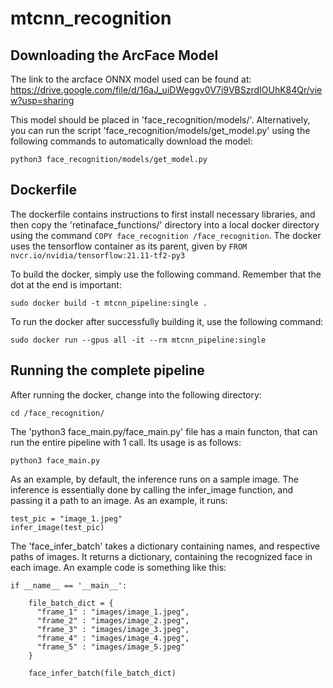 # mtcnn_recognition

## Downloading the ArcFace Model
The link to the arcface ONNX model used can be found at: https://drive.google.com/file/d/16aJ_uiDWeggv0V7i9VBSzrdIOUhK84Qr/view?usp=sharing

This model should be placed in 'face_recognition/models/'. Alternatively, you can run the script 'face_recognition/models/get_model.py' using the following commands to automatically download the model:
```
python3 face_recognition/models/get_model.py
```

## Dockerfile
The dockerfile contains instructions to first install necessary libraries, and then copy the 'retinaface_functions/' directory into a local docker directory using the command `COPY face_recognition /face_recognition`. The docker uses the tensorflow container as its parent, given by `FROM nvcr.io/nvidia/tensorflow:21.11-tf2-py3`

To build the docker, simply use the following command. Remember that the dot at the end is important:
```
sudo docker build -t mtcnn_pipeline:single .
```
To run the docker after successfully building it, use the following command:
```
sudo docker run --gpus all -it --rm mtcnn_pipeline:single
```

## Running the complete pipeline
After running the docker, change into the following directory:
```
cd /face_recognition/
````

The 'python3 face_main.py/face_main.py' file has a main functon, that can run the entire pipeline with 1 call. Its usage is as follows:
```
python3 face_main.py
```

As an example, by default, the inference runs on a sample image. The inference is essentially done by calling the infer_image function, and passing it a path to an image. As an example, it runs:
```
test_pic = "image_1.jpeg"
infer_image(test_pic)
```
The 'face_infer_batch' takes a dictionary containing names, and respective paths of images. It returns a dictionary, containing the recognized face in each image. An example code is something like this:
```
if __name__ == '__main__':
    
    file_batch_dict = {
      "frame_1" : "images/image_1.jpeg",
      "frame_2" : "images/image_2.jpeg",
      "frame_3" : "images/image_3.jpeg",
      "frame_4" : "images/image_4.jpeg",
      "frame_5" : "images/image_5.jpeg"
    }
    
    face_infer_batch(file_batch_dict)
```
